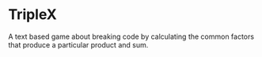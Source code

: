 # TripleX
A text based game about breaking code by calculating the common factors that produce a particular product and sum. 
